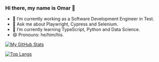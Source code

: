 ### Hi there, my name is Omar  👋

- 🔭 I’m currently working as a Software Development Engineer in Test.
- 💬 Ask me about Playwright, Cypress and Selenium.
- 🌱 I’m currently learning TypeScript, Python and Data Science.
- 😄 Pronouns: he/him/his.

<!-- [![My GitHub Stats](https://github-readme-stats-dun-eight-81.vercel.app/api/?username=OmChng&count_private=true&theme=tokyonight&include_all_commits=true&show_icons=true)]() -->
[![My GitHub Stats](https://github-readme-stats.vercel.app/api?username=OmChng&theme=tokyonight&show_icons=true)](https://github.com/OmChng/github-readme-stats)
<!-- https://github-readme-stats.vercel.app/api/top-langs/?username=anuraghazra&layout=compact  &langs_count=8-->
[![Top Langs](https://github-readme-stats.vercel.app/api/top-langs/?username=OmChng&layout=compact&theme=tokyonight)]()

<!--
**OmChng/OmChng** is a ✨ _special_ ✨ repository because its `README.md` (this file) appears on your GitHub profile.

Here are some ideas to get you started:

- 🔭 I’m currently working on ...
- 🌱 I’m currently learning ...
- 👯 I’m looking to collaborate on ...
- 🤔 I’m looking for help with ...
- 💬 Ask me about ...
- 📫 How to reach me: ...
- 😄 Pronouns: ...
- ⚡ Fun fact: ....
-->

